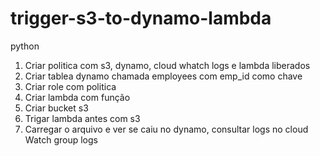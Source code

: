 # trigger-s3-to-dynamo-lambda
python

1. Criar politica com s3, dynamo, cloud whatch logs e lambda liberados <br>
2. Criar tablea dynamo chamada employees com emp_id como chave <br>
3. Criar role com politica <br>
4. Criar lambda com função <br>
5. Criar bucket s3 <br>
6. Trigar lambda antes com s3 <br>
7. Carregar o arquivo e ver se caiu no dynamo, consultar logs no cloud Watch group logs
